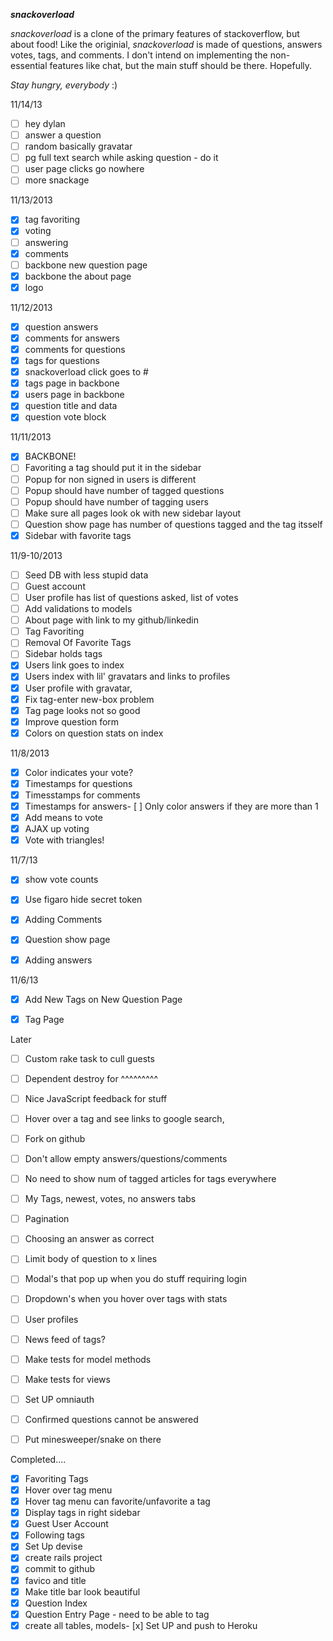 ***snackoverload***

*snackoverload* is a clone of the primary features of stackoverflow, 
but about food! Like the originial, *snackoverload* is made of questions, answers
votes, tags, and comments. I don't intend on implementing the non-essential 
features like chat, but the main stuff should be there. Hopefully. 

_Stay hungry, everybody_ :)

11/14/13

-[ ] hey dylan
-[ ] answer a question
-[ ] random basically gravatar
-[ ] pg full text search while asking question - do it
-[ ] user page clicks go nowhere
-[ ] more snackage 

11/13/2013
- [x] tag favoriting
- [x] voting
- [ ] answering
- [x] comments
- [ ] backbone new question page
- [x] backbone the about page
- [x] logo

11/12/2013

- [x] question answers
- [x] comments for answers
- [x] comments for questions
- [x] tags for questions
- [x] snackoverload click goes to #
- [x] tags page in backbone
- [x] users page in backbone
- [x] question title and data
- [x] question vote block

11/11/2013

- [x] BACKBONE!
- [ ] Favoriting a tag should put it in the sidebar
- [ ] Popup for non signed in users is different
- [ ] Popup should have number of tagged questions
- [ ] Popup should have number of tagging users
- [ ] Make sure all pages look ok with new sidebar layout
- [ ] Question show page has number of questions tagged and the tag itsself
- [x] Sidebar with favorite tags

11/9-10/2013

- [ ] Seed DB with less stupid data
- [ ] Guest account
- [ ] User profile has list of questions asked, list of votes
- [ ] Add validations to models
- [ ] About page with link to my github/linkedin
- [ ] Tag Favoriting
- [ ] Removal Of Favorite Tags
- [ ] Sidebar holds tags
- [x] Users link goes to index
- [x] Users index with lil' gravatars and links to profiles
- [x] User profile with gravatar, 
- [x] Fix tag-enter new-box problem
- [x] Tag page looks not so good
- [x] Improve question form
- [x] Colors on question stats on index

11/8/2013


- [x] Color indicates your vote?
- [x] Timestamps for questions
- [x] Timesstamps for comments
- [x] Timestamps for answers- [ ] Only color answers if they are more than 1
- [x] Add means to vote
- [x] AJAX up voting
- [x] Vote with triangles!

11/7/13
- [x] show vote counts
- [x] Use figaro hide secret token
- [x] Adding Comments
- [x] Question show page
- [x] Adding answers



11/6/13
- [x] Add New Tags on New Question Page
- [x] Tag Page


Later

- [ ] Custom rake task to cull guests
- [ ] Dependent destroy for ^^^^^^^^^
- [ ] Nice JavaScript feedback for stuff
- [ ] Hover over a tag and see links to google search, 
- [ ] Fork on github
- [ ] Don't allow empty answers/questions/comments
- [ ] No need to show num of tagged articles for tags everywhere
- [ ] My Tags, newest, votes, no answers tabs
- [ ] Pagination
- [ ] Choosing an answer as correct
- [ ] Limit body of question to x lines
- [ ] Modal's that pop up when you do stuff requiring login
- [ ] Dropdown's when you hover over tags with stats
- [ ] User profiles
- [ ] News feed of tags?
- [ ] Make tests for model methods
- [ ] Make tests for views
- [ ] Set UP omniauth
- [ ] Confirmed questions cannot be answered
- [ ] Put minesweeper/snake on there


Completed....

- [x] Favoriting Tags
- [x] Hover over tag menu
- [x] Hover tag menu can favorite/unfavorite a tag
- [x] Display tags in right sidebar
- [x] Guest User Account
- [x] Following tags
- [x] Set Up devise
- [x] create rails project
- [x] commit to github
- [x] favico and title
- [x] Make title bar look beautiful
- [x] Question Index
- [x] Question Entry Page - need to be able to tag
- [x] create all tables, models- [x] Set UP and push to Heroku